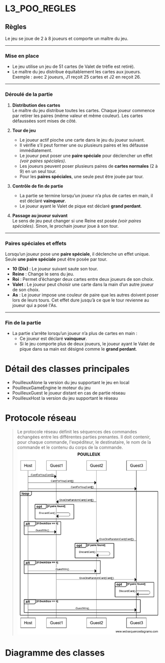 # L3_POO_REGLES

## Règles
Le jeu se joue de 2 à 8 joueurs et comporte un maître du jeu.

---

### Mise en place
- Le jeu utilise un jeu de 51 cartes (le Valet de trèfle est retiré).
- Le maître du jeu distribue équitablement les cartes aux joueurs.  
  Exemple : avec 2 joueurs, J1 reçoit 25 cartes et J2 en reçoit 26.

---

### Déroulé de la partie
1. **Distribution des cartes**  
   Le maître du jeu distribue toutes les cartes.
   Chaque joueur commence par retirer les paires (même valeur et même couleur).
   Les cartes défaussées sont mises de côté.

2. **Tour de jeu**  
   - Le joueur actif pioche une carte dans le jeu du joueur suivant.  
   - Il vérifie s’il peut former une ou plusieurs paires et les défausse immédiatement.  
   - Le joueur peut poser une **paire spéciale** pour déclencher un effet *(voir paires spéciales)*.  
   - Les joueurs peuvent poser plusieurs paires de **cartes normales** (2 à 9) en un seul tour.  
   - Pour les **paires spéciales**, une seule peut être jouée par tour.  

3. **Contrôle de fin de partie**  
   - La partie se termine lorsqu’un joueur n’a plus de cartes en main, il est déclaré **vainqueur**.  
   - Le joueur ayant le Valet de pique est déclaré **grand perdant**.

4. **Passage au joueur suivant**  
   Le sens de jeu peut changer si une Reine est posée *(voir paires spéciales)*.
   Sinon, le prochain joueur joue à son tour.

---

### Paires spéciales et effets
Lorsqu’un joueur pose une **paire spéciale**, il déclenche un effet unique.
Seule **une paire spéciale** peut être posée par tour.  

- **10 (Dix)** : Le joueur suivant saute son tour.  
- **Reine** : Change le sens du jeu.  
- **Roi** : Permet d’échanger deux cartes entre deux joueurs de son choix.  
- **Valet** : Le joueur peut choisir une carte dans la main d’un autre joueur de son choix.  
- **As** : Le joueur impose une couleur de paire que les autres doivent poser lors de leurs tours.
  Cet effet dure jusqu’à ce que le tour revienne au joueur qui a posé l'As.  

---

### Fin de la partie
- La partie s’arrête lorsqu’un joueur n’a plus de cartes en main :  
  - Ce joueur est déclaré **vainqueur**.  
  - Si le jeu comporte plus de deux joueurs, le joueur ayant le Valet de pique dans sa main est désigné comme le **grand perdant**.


# Détail des classes principales

- PouilleuxAlone la version du jeu supportant le jeu en local
- PouilleuxGameEngine le moteur du jeu
- PouilleuxGuest le joueur distant en cas de partie réseau
- PouilleuxHost la version du jeu supportant le réseau

# Protocole réseau
> Le protocole réseau définit les séquences des commandes échangées entre les différentes parties prenantes.
> Il doit contenir, pour chaque commande, l'expéditeur, le destinataire, le nom de la commande et le contenu du corps de la commande.
![protocole jack](doc/protocole.png)

# Diagramme des classes
